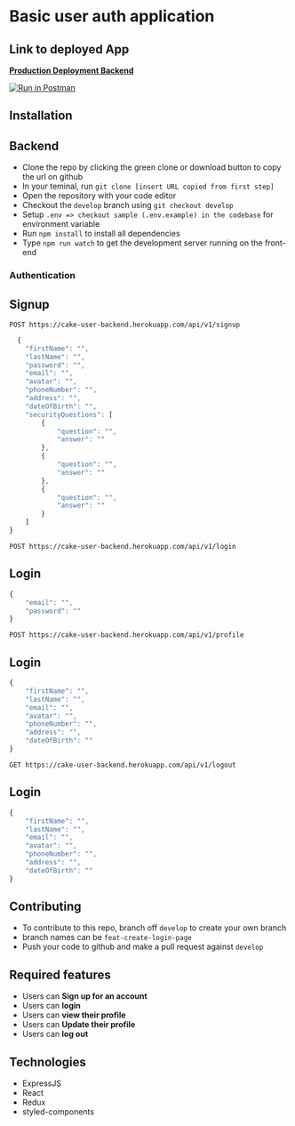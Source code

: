 # Basic user auth application

## Link to deployed App

**[Production Deployment Backend](https://cake-user-backend.herokuapp.com/)**

[![Run in Postman](https://run.pstmn.io/button.svg)](https://documenter.getpostman.com/view/6225879/SWTBeHoV)

## Installation

## Backend

- Clone the repo by clicking the green clone or download button to copy the url on github
- In your teminal, run `git clone [insert URL copied from first step]`
- Open the repository with your code editor
- Checkout the `develop` branch using `git checkout develop`
- Setup `.env => checkout sample (.env.example) in the codebase` for environment variable
- Run `npm install` to install all dependencies
- Type `npm run watch` to get the development server running on the front-end

### Authentication

## Signup

`POST https://cake-user-backend.herokuapp.com/api/v1/signup`

```js
  {
    "firstName": "",
    "lastName": "",
    "password": "",
    "email": "",
    "avatar": "",
    "phoneNumber": "",
    "address": "",
    "dateOfBirth": "",
    "securityQuestions": [
        {
            "question": "",
            "answer": ""
        },
        {
            "question": "",
            "answer": ""
        },
        {
            "question": "",
            "answer": ""
        }
    ]
}
```

`POST https://cake-user-backend.herokuapp.com/api/v1/login`

## Login

```js
{
	"email": "",
	"password": ""
}
```

`POST https://cake-user-backend.herokuapp.com/api/v1/profile`

## Login

```js
{
    "firstName": "",
    "lastName": "",
    "email": "",
    "avatar": "",
    "phoneNumber": "",
    "address": "",
    "dateOfBirth": ""
}
```

`GET https://cake-user-backend.herokuapp.com/api/v1/logout`

## Login

```js
{
    "firstName": "",
    "lastName": "",
    "email": "",
    "avatar": "",
    "phoneNumber": "",
    "address": "",
    "dateOfBirth": ""
}
```

## Contributing

- To contribute to this repo, branch off `develop` to create your own branch
- branch names can be `feat-create-login-page`
- Push your code to github and make a pull request against `develop`

## Required features

- Users can **Sign up for an account**
- Users can **login**
- Users can **view their profile**
- Users can **Update their profile**
- Users can **log out**

## Technologies

- ExpressJS
- React
- Redux
- styled-components
